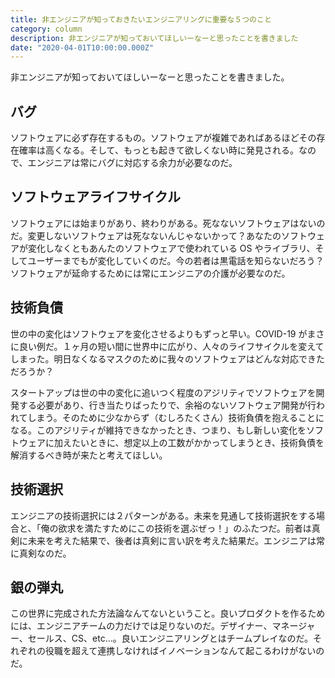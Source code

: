 ```yaml
---
title: 非エンジニアが知っておきたいエンジニアリングに重要な５つのこと
category: column
description: 非エンジニアが知っておいてほしいーなーと思ったことを書きました
date: "2020-04-01T10:00:00.000Z"
---
```


非エンジニアが知っておいてほしいーなーと思ったことを書きました。

## バグ

ソフトウェアに必ず存在するもの。ソフトウェアが複雑であればあるほどその存在確率は高くなる。そして、もっとも起きて欲しくない時に発見される。なので、エンジニアは常にバグに対応する余力が必要なのだ。

## ソフトウェアライフサイクル

ソフトウェアには始まりがあり、終わりがある。死なないソフトウェアはないのだ。変更しないソフトウェアは死なないんじゃないかって？あなたのソフトウェアが変化しなくともあんたのソフトウェアで使われている OS やライブラリ、そしてユーザーまでもが変化していくのだ。今の若者は黒電話を知らないだろう？ソフトウェアが延命するためには常にエンジニアの介護が必要なのだ。

## 技術負債

世の中の変化はソフトウェアを変化させるよりもずっと早い。COVID-19 がまさに良い例だ。１ヶ月の短い間に世界中に広がり、人々のライフサイクルを変えてしまった。明日なくなるマスクのために我々のソフトウェアはどんな対応できただろうか？

スタートアップは世の中の変化に追いつく程度のアジリティでソフトウェアを開発する必要があり、行き当たりばったりで、余裕のないソフトウェア開発が行われてしまう。そのために少なからず（むしろたくさん）技術負債を抱えることになる。このアジリティが維持できなかったとき、つまり、もし新しい変化をソフトウェアに加えたいときに、想定以上の工数がかかってしまうとき、技術負債を解消するべき時が来たと考えてほしい。

## 技術選択

エンジニアの技術選択には２パターンがある。未来を見通して技術選択をする場合と、「俺の欲求を満たすためにこの技術を選ぶぜっ！」のふたつだ。前者は真剣に未来を考えた結果で、後者は真剣に言い訳を考えた結果だ。エンジニアは常に真剣なのだ。

## 銀の弾丸

この世界に完成された方法論なんてないということ。良いプロダクトを作るためには、エンジニアチームの力だけでは足りないのだ。デザイナー、マネージャー、セールス、CS、etc…。良いエンジニアリングとはチームプレイなのだ。それぞれの役職を超えて連携しなければイノベーションなんて起こるわけがないのだ。

